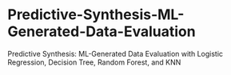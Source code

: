 # Predictive-Synthesis-ML-Generated-Data-Evaluation
Predictive Synthesis: ML-Generated Data Evaluation with Logistic Regression, Decision Tree, Random Forest, and KNN
